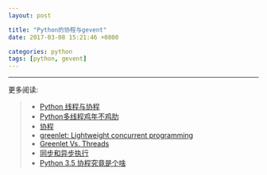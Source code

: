 ```yaml
---
layout: post

title: "Python的协程与gevent"
date: 2017-03-08 15:21:46 +0800

categories: python
tags: [python, gevent]
---
```



---
更多阅读:
> - [Python 线程与协程](http://blog.rainy.im/2016/04/07/python-thread-and-coroutine/)
> - [Python多线程鸡年不鸡肋](http://thief.one/2017/02/17/Python%E5%A4%9A%E7%BA%BF%E7%A8%8B%E9%B8%A1%E5%B9%B4%E4%B8%8D%E9%B8%A1%E8%82%8B/)
> - [协程](https://eastlakeside.gitbooks.io/interpy-zh/content/Coroutines/)
> - [greenlet: Lightweight concurrent programming](https://greenlet.readthedocs.io/en/latest/)
> - [Greenlet Vs. Threads](http://stackoverflow.com/questions/15556718/greenlet-vs-threads)
> - [同步和异步执行](http://xlambda.com/gevent-tutorial/)
> - [Python 3.5 协程究竟是个啥](http://blog.rainy.im/2016/03/10/how-the-heck-does-async-await-work-in-python-3-5/)


